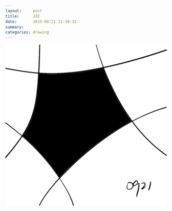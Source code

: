 ```yaml
---
layout:     post
title:      JIE
date:       2015-09-21 21:39:32
summary:    
categories: drawing
---
```

![JIE](/images/_diary/JIE.png "戒")

